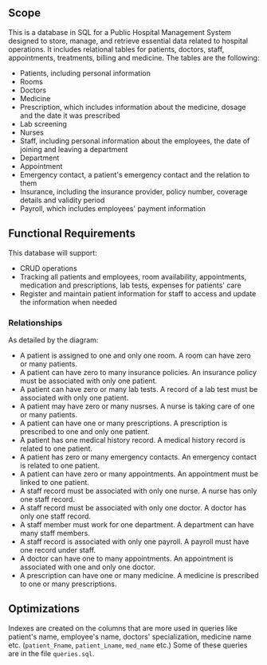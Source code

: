 ## Scope

This is a database in SQL for a Public Hospital Management System designed to store, manage, and retrieve essential
data related to hospital operations. It includes relational tables for patients, doctors, staff, appointments, treatments, billing and medicine. The tables are the following:

* Patients, including personal information
* Rooms
* Doctors
* Medicine
* Prescription, which includes information about the medicine, dosage and the date it was prescribed
* Lab screening
* Nurses
* Staff, including personal information about the employees, the date of joining and leaving a department
* Department
* Appointment
* Emergency contact, a patient's emergency contact and the relation to them
* Insurance, including the insurance provider, policy number, coverage details and validity period
* Payroll, which includes employees' payment information


## Functional Requirements

This database will support:

* CRUD operations
* Tracking all patients and employees, room availability, appointments, medication and prescriptions, lab tests,
  expenses for patients' care
* Register and maintain patient information for staff to access and update the information when needed


### Relationships

As detailed by the diagram:

* A patient is assigned to one and only one room. A room can have zero or many patients.
* A patient can have zero to many insurance policies. An insurance policy must be associated with only one patient.
* A patient can have zero or many lab tests. A record of a lab test must be associated with only one patient.
* A patient may have zero or many nusrses. A nurse is taking care of one or many patients.
* A patient can have one or many prescriptions. A prescription is prescribed to one and only one patient.
* A patient has one medical history record. A medical history record is related to one patient.
* A patient has zero or many emergency contacts. An emergency contact is related to one patient.
* A patient can have zero or many appointments. An appointment must be linked to one patient.
* A staff record must be associated with only one nurse. A nurse has only one staff record.
* A staff record must be associated with only one doctor. A doctor has only one staff record.
* A staff member must work for one department. A department can have many staff members.
* A staff record is associated with only one payroll. A payroll must have one record under staff.
* A doctor can have one to many appointments. An appointment is associated with one and only one doctor.
* A prescription can have one or many medicine. A medicine is prescribed to one or many prescriptions.


## Optimizations

Indexes are created on the columns that are more used in queries like patient's name, employee's name, doctors' specialization,
medicine name etc. (`patient_Fname`, `patient_Lname`, `med_name` etc.) Some of these queries are in the file `queries.sql`.

